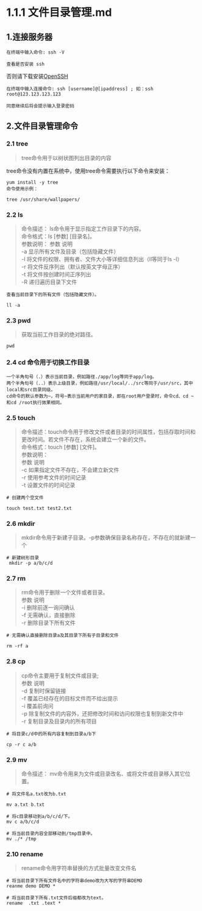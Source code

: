 # 1.1.1 文件目录管理.md

## 1.连接服务器

```
在终端中输入命令: ssh -V

查看是否安装 ssh
```

否则请下载安装[OpenSSH](https://www.mls-software.com/files/setupssh-8.2p1-1.exe?spm=a2c6h.13858378.0.0.54715281zvApYm&file=setupssh-8.2p1-1.exe)
 
```
在终端中输入连接命令: ssh [username]@[ipaddress] ; 如：ssh root@123.123.123.123

同意继续后将会提示输入登录密码
```

## 2.文件目录管理命令

### 2.1 tree
> tree命令用于以树状图列出目录的内容

tree命令没有内置在系统中，使用tree命令需要执行以下命令来安装：

```
yum install -y tree
命令使用示例：

tree /usr/share/wallpapers/
```

### 2.2 ls

>命令描述： ls命令用于显示指定工作目录下的内容。  
命令格式：ls [参数] [目录名]。  
参数说明：
参数	说明  
-a	显示所有文件及目录（包括隐藏文件）  
-l	将文件的权限、拥有者、文件大小等详细信息列出（ll等同于ls -l）  
-r	将文件反序列出（默认按英文字母正序）  
-t	将文件按创建时间正序列出  
-R	递归遍历目录下文件  

```
查看当前目录下的所有文件（包括隐藏文件）。

ll -a
```

### 2.3 pwd
>获取当前工作目录的绝对路径。

```
pwd
```

### 2.4 cd 命令用于切换工作目录

```
一个半角句号（.）表示当前目录，例如路径./app/log等同于app/log。
两个半角句号（..）表示上级目录，例如路径/usr/local/../src等同于/usr/src，其中local和src目录同级。
cd命令的默认参数为~，符号~表示当前用户的家目录，即在root用户登录时，命令cd、cd ~和cd /root执行效果相同。
```

### 2.5 touch
>命令描述：touch命令用于修改文件或者目录的时间属性，包括存取时间和更改时间。若文件不存在，系统会建立一个新的文件。  
命令格式：touch [参数] [文件]。  
参数说明：  
参数	说明  
-c	如果指定文件不存在，不会建立新文件  
-r	使用参考文件的时间记录  
-t	设置文件的时间记录  
 
 ```
 # 创建两个空文件
 
 touch test.txt test2.txt
 ```
 
 ### 2.6 mkdir
 >mkdir命令用于新建子目录。-p参数确保目录名称存在，不存在的就新建一个
 
 ```
 # 新建树形目录
  mkdir -p a/b/c/d 
 ```
 
 ### 2.7 rm
 
 >rm命令用于删除一个文件或者目录。  
 参数	说明  
-i	删除前逐一询问确认  
-f	无需确认，直接删除  
-r	删除目录下所有文件  
 
 ```
 # 无需确认直接删除目录a及其目录下所有子目录和文件
 
 rm -rf a
 ```
 
 ### 2.8 cp
 >cp命令主要用于复制文件或目录;   
 参数	说明  
-d	复制时保留链接  
-f	覆盖已经存在的目标文件而不给出提示  
-i	覆盖前询问  
-p	除复制文件的内容外，还把修改时间和访问权限也复制到新文件中  
-r	复制目录及目录内的所有项目  
 
 ```
 # 将目录c/d中的所有内容复制到目录a/b下
 
 cp -r c a/b
 ```
 
 ### 2.9 mv
>命令描述： mv命令用来为文件或目录改名、或将文件或目录移入其它位置。

```
# 将文件名a.txt改为b.txt

mv a.txt b.txt

# 将c目录移动到a/b/c/d/下。
mv c a/b/c/d

# 将当前目录内容全部移动到/tmp目录中。
mv ./* /tmp
```

### 2.10 rename
>rename命令用字符串替换的方式批量改变文件名

```
# 将当前目录下所有文件名中的字符串demo改为大写的字符串DEMO
reanme demo DEMO *

# 将当前目录下所有.txt文件后缀都改为text。
rename  .txt .text *
```
 
